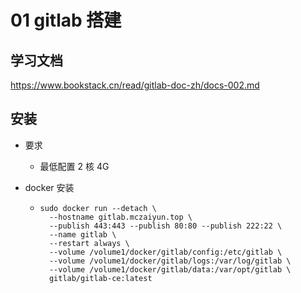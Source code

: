 # 01 gitlab 搭建

## 学习文档

https://www.bookstack.cn/read/gitlab-doc-zh/docs-002.md

## 安装

* 要求

  * 最低配置 2 核 4G

* docker 安装

  * ```shell
    sudo docker run --detach \
      --hostname gitlab.mczaiyun.top \
      --publish 443:443 --publish 80:80 --publish 222:22 \
      --name gitlab \
      --restart always \
      --volume /volume1/docker/gitlab/config:/etc/gitlab \
      --volume /volume1/docker/gitlab/logs:/var/log/gitlab \
      --volume /volume1/docker/gitlab/data:/var/opt/gitlab \
      gitlab/gitlab-ce:latest
    ```

